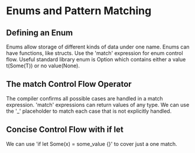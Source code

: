# Enums and Pattern Matching

## Defining an Enum
Enums allow storage of different kinds of data under one name. Enums can have functions, like structs. Use the 'match' expression for enum control flow. Useful standard library enum is Option<t> which contains either a value t(Some(T)) or no value(None).

## The match Control Flow Operator
The compiler confirms all possible cases are handled in a match expression. 'match' expressions can return values of any type. We can use the '_' placeholder to match each case that is not explicitly handled.

## Concise Control Flow with if let
We can use 'if let Some(x) = some_value {}' to cover just a one match.
